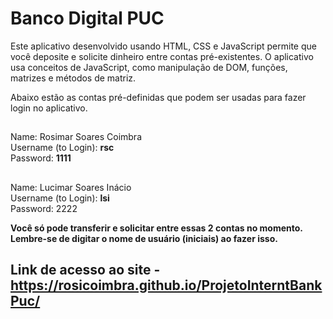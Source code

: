 # Banco Digital PUC

Este aplicativo desenvolvido usando HTML, CSS e JavaScript permite que você deposite e solicite dinheiro entre contas pré-existentes.
O aplicativo usa conceitos de JavaScript, como manipulação de DOM, funções, matrizes e métodos de matriz.


Abaixo estão as contas pré-definidas que podem ser usadas para fazer login no aplicativo.

##
Name: Rosimar Soares Coimbra
</br>Username (to Login): **rsc**
</br>Password: **1111**
##
Name: Lucimar Soares Inácio
</br>Username (to Login): **lsi**
</br>Password: 2222

**Você só pode transferir e solicitar entre essas 2 contas no momento. Lembre-se de digitar o nome de usuário (iniciais) ao fazer isso.**


## Link de acesso ao site - https://rosicoimbra.github.io/ProjetoInterntBankPuc/




